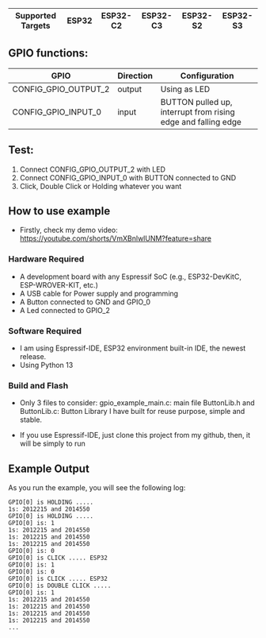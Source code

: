 | Supported Targets | ESP32 | ESP32-C2 | ESP32-C3 | ESP32-S2 | ESP32-S3 |
| ----------------- | ----- | -------- | -------- | -------- | -------- |

## GPIO functions:

| GPIO                         | Direction | Configuration                                                 |
| ---------------------------- | --------- | --------------------------------------------------------------|
| CONFIG_GPIO_OUTPUT_2         | output    | Using as LED                                                  |
| CONFIG_GPIO_INPUT_0          | input     | BUTTON pulled up, interrupt from rising edge and falling edge |

## Test:
 1. Connect CONFIG_GPIO_OUTPUT_2 with LED
 2. Connect CONFIG_GPIO_INPUT_0 with BUTTON connected to GND
 3. Click, Double Click or Holding whatever you want

## How to use example

* Firstly, check my demo video: https://youtube.com/shorts/VmXBnlwlUNM?feature=share


### Hardware Required

* A development board with any Espressif SoC (e.g., ESP32-DevKitC, ESP-WROVER-KIT, etc.)
* A USB cable for Power supply and programming
* A Button connected to GND and GPIO_0
* A Led connected to GPIO_2

### Software Required

* I am using Espressif-IDE, ESP32 environment built-in IDE, the newest release.
* Using Python 13 

### Build and Flash

* Only 3 files to consider: 
    gpio_example_main.c: main file
    ButtonLib.h and ButtonLib.c: Button Library I have built for reuse purpose, simple and stable.

* If you use Espressif-IDE, just clone this project from my github, then, it will be simply to run

## Example Output

As you run the example, you will see the following log:

```
GPIO[0] is HOLDING .....
1s: 2012215 and 2014550
GPIO[0] is HOLDING .....
GPIO[0] is: 1
1s: 2012215 and 2014550
1s: 2012215 and 2014550
1s: 2012215 and 2014550
GPIO[0] is: 0
GPIO[0] is CLICK ..... ESP32
GPIO[0] is: 1
GPIO[0] is: 0
GPIO[0] is CLICK ..... ESP32
GPIO[0] is DOUBLE CLICK .....
GPIO[0] is: 1
1s: 2012215 and 2014550
1s: 2012215 and 2014550
1s: 2012215 and 2014550
1s: 2012215 and 2014550
...
```

